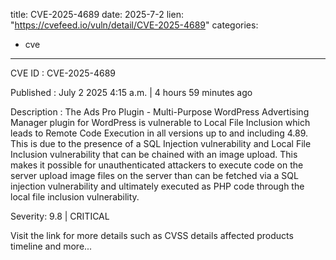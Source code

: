  
title: CVE-2025-4689
date: 2025-7-2
lien: "https://cvefeed.io/vuln/detail/CVE-2025-4689"
categories:
  - cve
---

CVE ID : CVE-2025-4689

Published :  July 2
2025
4:15 a.m. | 4 hours
59 minutes ago

Description : The Ads Pro Plugin - Multi-Purpose WordPress Advertising Manager plugin for WordPress is vulnerable to Local File Inclusion which leads to Remote Code Execution in all versions up to
and including
4.89. This is due to the presence of a SQL Injection vulnerability and Local File Inclusion vulnerability that can be chained with an image upload. This makes it possible for unauthenticated attackers to execute code on the server upload image files on the server than can be fetched via a SQL injection vulnerability
and ultimately executed as PHP code through the local file inclusion vulnerability.

Severity: 9.8 | CRITICAL

Visit the link for more details
such as CVSS details
affected products
timeline
and more...

